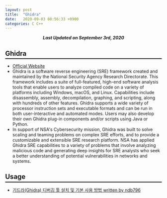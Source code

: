 ```yaml
---
layout: post
title:  "Ghidra"
date:   2020-09-03 08:56:33 +0900
categories: C C++
---
```


<div style="text-align: center"><i><b>Last Updated on September 3rd, 2020</b></i></div>

## Ghidra
<hr style="height: 2px; border:none; margin-top: -1em; margin-bottom:0.5em; padding: 0; background:black">

* [Official Website](https://ghidra-sre.org/)
* Ghidra is a software reverse engineering (SRE) framework created and maintained by the National Security Agency Research Directorate. This framework includes a suite of full-featured, high-end software analysis tools that enable users to analyze compiled code on a variety of platforms including Windows, macOS, and Linux. Capabilities include disassembly, assembly, decompilation, graphing, and scripting, along with hundreds of other features. Ghidra supports a wide variety of processor instruction sets and executable formats and can be run in both user-interactive and automated modes. Users may also develop their own Ghidra plug-in components and/or scripts using Java or Python.
* In support of NSA's Cybersecurity mission, Ghidra was built to solve scaling and teaming problems on complex SRE efforts, and to provide a customizable and extensible SRE research platform. NSA has applied Ghidra SRE capabilities to a variety of problems that involve analyzing malicious code and generating deep insights for SRE analysts who seek a better understanding of potential vulnerabilities in networks and systems.

## Usage
<hr style="height: 2px; border:none; margin-top: -1em; margin-bottom:0.5em; padding: 0; background:black">

* [기드라(Ghidra) 디버깅 툴 설치 및 기본 사용 방법 written by ndb796](https://ndb796.tistory.com/323)


